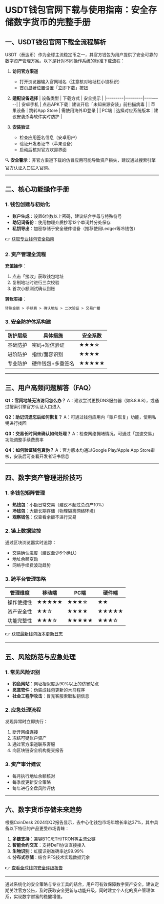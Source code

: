 # USDT钱包官网下载与使用指南：安全存储数字货币的完整手册

## 一、USDT钱包官网下载全流程解析

USDT（泰达币）作为全球主流稳定币之一，其官方钱包为用户提供了安全可靠的数字资产管理方案。以下是针对不同操作系统的标准下载流程：

1. **访问官方渠道**
   - 打开浏览器输入官网域名（注意核对地址栏小锁标识）
   - 首页显著位置设置「立即下载」按钮

2. **适配设备选择**
   | 设备类型 | 下载方式 | 安全提示 |
   |---------|---------|---------|
   | 安卓手机 | 点击APK下载 | 建议开启「未知来源安装」前扫描病毒 |
   | 苹果设备 | 跳转App Store | 需使用海外ID登录 |
   | PC端 | 选择对应系统版本 | 建议安装杀毒软件实时防护 |

3. **安装验证**
   - 检查应用签名信息（安卓用户）
   - 验证开发者证书（苹果设备）
   - 启动后核对官方欢迎界面

🔍 **安全警示**：非官方渠道下载的仿冒应用可能导致资产损失，建议通过搜索引擎官方认证入口进入官网。

---

## 二、核心功能操作手册

### 1. 钱包创建与初始化
- **账户生成**：设置6位数以上密码，建议结合字母与特殊符号
- **助记词备份**：使用物理介质抄写12个单词并分处保存
- **私钥导出**：加密存储于安全硬件设备（推荐使用Ledger等冷钱包）

👉 [获取专业钱包安全指南](https://bit.ly/okx_welcome)

### 2. 资产管理全流程
**充值操作**：
1. 点击「接收」获取钱包地址
2. 复制地址时进行三次校验
3. 首次小额测试确认到账

**转账实操**：
```markdown
转账金额 > 手续费 > 确认地址 > 二次验证 > 交易广播
```

### 3. 安全防护体系构建
| 防护层级 | 具体措施 | 安全系数 |
|---------|---------|---------|
| 基础防护 | 密码+短信验证 | ★★★☆ |
| 进阶防护 | 指纹/面容识别 | ★★★★ |
| 专业防护 | 硬件钱包+多重签名 | ★★★★★ |

---

## 三、用户高频问题解答（FAQ）

**Q1：官网地址无法访问怎么办？**
A：建议尝试更换DNS服务器（如8.8.8.8），或通过搜索引擎官方认证入口进入

**Q2：助记词遗忘后如何恢复？**
A：可通过钱包应用内「账户恢复」功能，使用私钥进行找回

**Q3：交易长时间未确认如何处理？**
A：检查网络拥堵情况，可通过「加速交易」功能调整手续费费率

**Q4：如何验证钱包真伪？**
A：官方版本均通过Google Play/Apple App Store审核，安装后可查看开发者证书信息

---

## 四、数字资产管理进阶技巧

### 1. 多钱包矩阵管理
- **热钱包**：小额日常交易（建议不超过总资产10%）
- **冷钱包**：大额长期存储（物理隔离网络环境）
- **观察钱包**：仅查看余额不进行交易

### 2. 链上数据监控
通过区块浏览器实时追踪：
- 交易确认进度（建议至少6个确认）
- 地址余额变动
- 网络手续费波动趋势

### 3. 跨平台管理策略
| 管理维度 | 移动端 | PC端 | 硬件端 |
|---------|--------|------|--------|
| 操作便捷性 | ★★★★★ | ★★★☆ | ★★ |
| 资产安全性 | ★★☆ | ★★★★ | ★★★★★ |
| 功能完整性 | ★★★☆ | ★★★★★ | ★★★☆ |

👉 [获取最新钱包版本更新日志](https://bit.ly/okx_welcome)

---

## 五、风险防范与应急处理

### 1. 常见风险识别
- **钓鱼网站**：网址相似度达90%以上的仿冒站点
- **恶意软件**：伪装成钱包更新的木马程序
- **社会工程学攻击**：冒充客服索取私钥信息

### 2. 应急处理流程
发现异常时立即执行：
1. 断开网络连接
2. 冻结可疑账户资产
3. 通过官方渠道联系客服
4. 向区块链安全机构提交报告

### 3. 资产审计建议
- 每月执行地址余额核对
- 每季度更新安全策略
- 每年进行全盘风险评估

---

## 六、数字货币存储未来趋势

根据CoinDesk 2024年Q2报告显示，去中心化钱包市场年增长率达37%，其中具备以下特征的产品更受市场青睐：

1. **多链支持**：兼容BTC/ETH/TRON等主流公链
2. **智能合约交互**：支持DeFi协议直接接入
3. **生物识别**：虹膜识别准确率达99.99%
4. **分布式存储**：结合IPFS技术实现数据冗余

👉 [查看全球钱包安全评级报告](https://bit.ly/okx_welcome)

---

通过系统化的安全策略与专业工具的结合，用户可有效保障数字资产安全。建议定期关注官方公告，及时获取安全更新与功能升级，同时建立个人化的资产管理体系，实现数字财富的稳健增值。